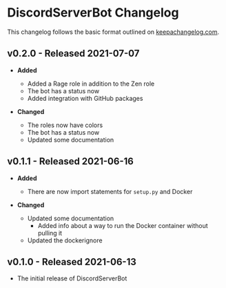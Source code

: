 # DiscordServerBot Changelog

This changelog follows the basic format outlined on [keepachangelog.com](https://keepachangelog.com/en/1.0.0).

## v0.2.0 - Released 2021-07-07

* **Added**
  * Added a Rage role in addition to the Zen role
  * The bot has a status now
  * Added integration with GitHub packages

* **Changed**
  * The roles now have colors
  * The bot has a status now
  * Updated some documentation

## v0.1.1 - Released 2021-06-16

* **Added**
  * There are now import statements for `setup.py` and Docker

* **Changed**
  * Updated some documentation
    * Added info about a way to run the Docker container without pulling it
  * Updated the dockerignore

## v0.1.0 - Released 2021-06-13

* The initial release of DiscordServerBot
